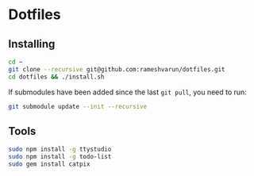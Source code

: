 # Dotfiles

## Installing
```bash
cd ~
git clone --recursive git@github.com:rameshvarun/dotfiles.git
cd dotfiles && ./install.sh
```

If submodules have been added since the last `git pull`, you need to run:
```bash
git submodule update --init --recursive
```

## Tools

```bash
sudo npm install -g ttystudio
sudo npm install -g todo-list
sudo gem install catpix
```
